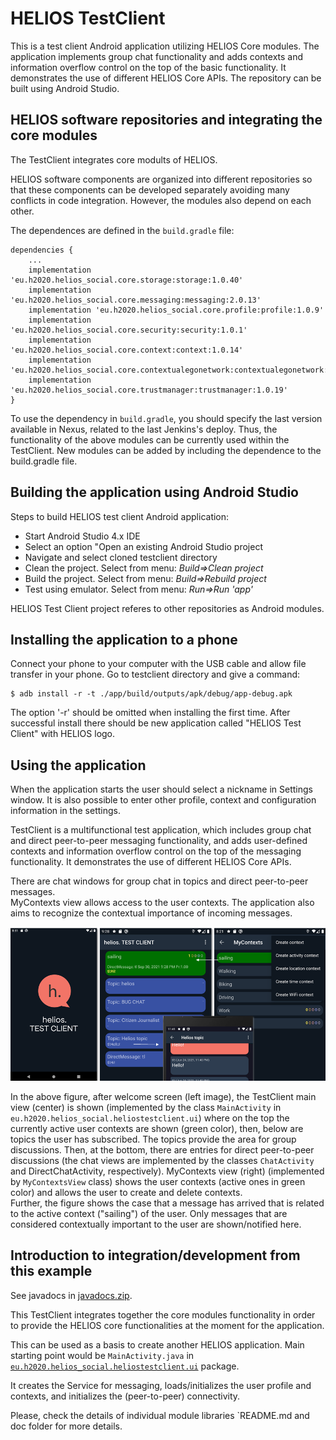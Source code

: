# HELIOS TestClient #

This is a test client Android application utilizing HELIOS Core
modules. The application implements group chat functionality and adds contexts and information 
overflow control on the top of the basic functionality.
It demonstrates the use of different HELIOS Core APIs. The repository
can be built using Android Studio.

  
## HELIOS software repositories and integrating the core modules

The TestClient integrates core modults of HELIOS.

HELIOS software components are organized into different repositories
so that these components can be developed separately avoiding many
conflicts in code integration. However, the modules also depend on
each other.

The  dependences are defined in the `build.gradle` file:
```
dependencies {
    ...
    implementation 'eu.h2020.helios_social.core.storage:storage:1.0.40'
    implementation 'eu.h2020.helios_social.core.messaging:messaging:2.0.13'
    implementation 'eu.h2020.helios_social.core.profile:profile:1.0.9'
    implementation 'eu.h2020.helios_social.core.security:security:1.0.1'
    implementation 'eu.h2020.helios_social.core.context:context:1.0.14'
    implementation 'eu.h2020.helios_social.core.contextualegonetwork:contextualegonetwork:1.0.20'
    implementation 'eu.h2020.helios_social.core.trustmanager:trustmanager:1.0.19'
}
```
To use the dependency in `build.gradle`, you should specify the last version available in Nexus, related to the last Jenkins's deploy.
Thus, the functionality of the above modules can be currently used within the TestClient. New modules can be added by including the dependence to the build.gradle file.

## Building the application using Android Studio ##

Steps to build HELIOS test client Android application:

  * Start Android Studio 4.x IDE
  * Select an option "Open an existing Android Studio project
  * Navigate and select cloned testclient directory
  * Clean the project. Select from menu: *Build=>Clean project*
  * Build the project. Select from menu: *Build=>Rebuild project*
  * Test using emulator. Select from menu: *Run=>Run 'app'*

HELIOS Test Client project referes to other repositories as Android
modules.

## Installing the application to a phone ##

Connect your phone to your computer with the USB cable and allow file
transfer in your phone. Go to testclient directory and give a command:

    $ adb install -r -t ./app/build/outputs/apk/debug/app-debug.apk

The option '-r' should be omitted when installing the first
time. After successful install there should be new application called
"HELIOS Test Client" with HELIOS logo.

## Using the application ##

When the application starts the user should select a nickname in
Settings window. It is also possible to enter other profile, context and
configuration information in the settings. 

TestClient is a multifunctional test application, which
includes group chat and direct peer-to-peer messaging functionality, and adds user-defined 
contexts and information overflow control on the top of the messaging functionality.
It demonstrates the use of different HELIOS Core APIs.

There are chat windows for group chat in topics and direct peer-to-peer messages.  
MyContexts view allows access to the user contexts. The application also aims to recognize the 
contextual importance of incoming messages.

![TestClient views](doc/testclient-ui.png "TestClient UI -views")

In the above figure, after welcome screen (left image), the TestClient main view (center) is shown (implemented by the 
class `MainActivity` in `eu.h2020.helios_social.heliostestclient.ui`) where on the top 
the currently active user contexts are shown (green color), then, below are topics the user has subscribed. 
The topics provide the area for group discussions. Then, at the bottom, there are entries for 
direct peer-to-peer discussions (the chat views are implemented by the classes `ChatActivity` and 
DirectChatActivity, respectively).  MyContexts view (right) (implemented by `MyContextsView` class) shows 
the user contexts (active ones in green color) and allows the user to create and delete contexts.  
Further, the figure shows the case that a message has arrived that is related to the 
active context ("sailing") of the user. Only messages that are considered contextually important to the user 
are shown/notified here.

## Introduction to integration/development from this example ##

See javadocs in [javadocs.zip](doc/javadocs.zip).

This TestClient integrates together the core modules functionality in order to provide
the HELIOS core functionalities at the moment for the application.

This can be used as a basis to create another HELIOS application. Main starting point would be
`MainActivity.java` in [`eu.h2020.helios_social.heliostestclient.ui`](https://github.com/helios-h2020/h.app-TestClient/tree/master/app/src/main/java/eu/h2020/helios_social/heliostestclient/ui/)
 package. 

It creates the Service for messaging, loads/initializes the user profile and contexts,
and initializes the (peer-to-peer) connectivity.

Please, check the details of individual module libraries `README.md and doc folder for more details.






